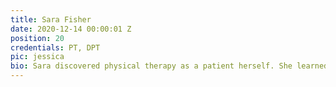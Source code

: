 ```yaml
---
title: Sara Fisher
date: 2020-12-14 00:00:01 Z
position: 20
credentials: PT, DPT
pic: jessica
bio: Sara discovered physical therapy as a patient herself. She learned that movement was a powerful healer and wanted to help others the way her physical therapist had helped her. Sara enjoys spending time practicing yoga, getting outdoors and taking care of her (way too many) plants. She holds a Doctorate in Physical Therapy from California State University, Northridge and is a Registered Yoga Teacher.
---
```

